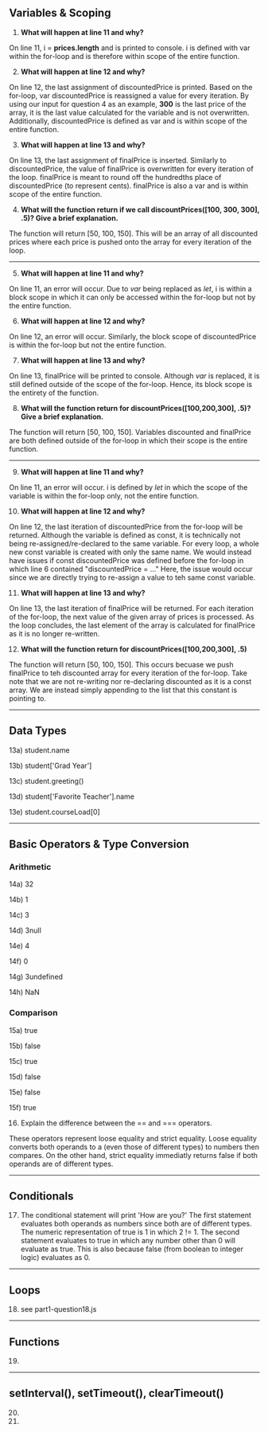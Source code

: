 ## Variables & Scoping

1) **What will happen at line 11 and why?**

  On line 11, i = **prices.length** and is printed to console. i is defined with var within the for-loop and is therefore within scope of the entire function.
  
2) **What will happen at line 12 and why?**

  On line 12, the last assignment of discountedPrice is printed. Based on the for-loop, var discountedPrice is reassigned a value for every iteration. By using our input for question 4 as an example, **300** is the last price of the array, it is the last value calculated for the variable and is not overwritten. Additionally, discountedPrice is defined as var and is within scope of the entire function.

3) **What will happen at line 13 and why?**

  On line 13, the last assignment of finalPrice is inserted. Similarly to discountedPrice, the value of finalPrice is overwritten for every iteration of the loop. finalPrice is meant to round off the hundredths place of discountedPrice (to represent cents). finalPrice is also a var and is within scope of the entire function.

4) **What will the function return if we call discountPrices([100, 300, 300], .5)? Give a brief explanation.**

  The function will return [50, 100, 150]. This will be an array of all discounted prices where each price is pushed onto the array for every iteration of the loop.

--------------------------------------------

5) **What will happen at line 11 and why?**

  On line 11, an error will occur. Due to <em>var</em> being replaced as <em>let</em>, i is within a block scope in which it can only be accessed within the for-loop but not by the entire function.

6) **What will happen at line 12 and why?**

  On line 12, an error will occur. Similarly, the block scope of discountedPrice is within the for-loop but not the entire function.

7) **What will happen at line 13 and why?**

  On line 13, finalPrice will be printed to console. Although <em>var</em> is replaced, it is still defined outside of the scope of the for-loop. Hence, its block scope is the entirety of the function.
  
8) **What will the function return for discountPrices([100,200,300], .5)? Give a brief explanation.**

  The function will return [50, 100, 150]. Variables discounted and finalPrice are both defined outside of the for-loop in which their scope is the entire function.

--------------------------------------------

9) **What will happen at line 11 and why?**

  On line 11, an error will occur. i is defined by <em>let</em> in which the scope of the variable is within the for-loop only, not the entire function.

10) **What will happen at line 12 and why?**

  On line 12, the last iteration of discountedPrice from the for-loop will be returned. Although the variable is defined as const, it is technically not being re-assigned/re-declared to the same variable. For every loop, a whole new const variable is created with only the same name. We would instead have issues if const discountedPrice was defined before the for-loop in which line 6 contained "discountedPrice = ..." Here, the issue would occur since we are directly trying to re-assign a value to teh same const variable.
  
11) **What will happen at line 13 and why?**

  On line 13, the last iteration of finalPrice will be returned. For each iteration of the for-loop, the next value of the given array of prices is processed. As the loop concludes, the last element of the array is calculated for finalPrice as it is no longer re-written.

12) **What will the function return for discountPrices([100,200,300], .5)**

  The function will return [50, 100, 150]. This occurs becuase we push finalPrice to teh discounted array for every iteration of the for-loop. Take note that we are not re-writing nor re-declaring discounted as it is a const array. We are instead simply appending to the list that this constant is pointing to.
  
--------------------------------------------

## Data Types

13a) student.name

13b) student['Grad Year']

13c) student.greeting()

13d) student['Favorite Teacher'].name

13e) student.courseLoad[0]


--------------------------------------------

## Basic Operators & Type Conversion

### Arithmetic
14a) 32

14b) 1

14c) 3

14d) 3null

14e) 4

14f) 0

14g) 3undefined

14h) NaN

### Comparison
15a) true

15b) false

15c) true

15d) false

15e) false

15f) true

16) Explain the difference between the == and === operators.

These operators represent loose equality and strict equality. Loose equality converts both operands to a (even those of different types) to numbers then compares. On the other hand, strict equality immediatly returns false if both operands are of different types.

--------------------------------------------

## Conditionals

17) The conditional statement will print 'How are you?' The first statement evaluates both operands as numbers since both are of different types. The numeric representation of true is 1 in which 2 != 1. The second statement evaluates to true in which any number other than 0 will evaluate as true. This is also because false (from boolean to integer logic) evaluates as 0.

--------------------------------------------

## Loops

18) see part1-question18.js

--------------------------------------------

## Functions

19) 

--------------------------------------------

## setInterval(), setTimeout(), clearTimeout()

20)

21)
